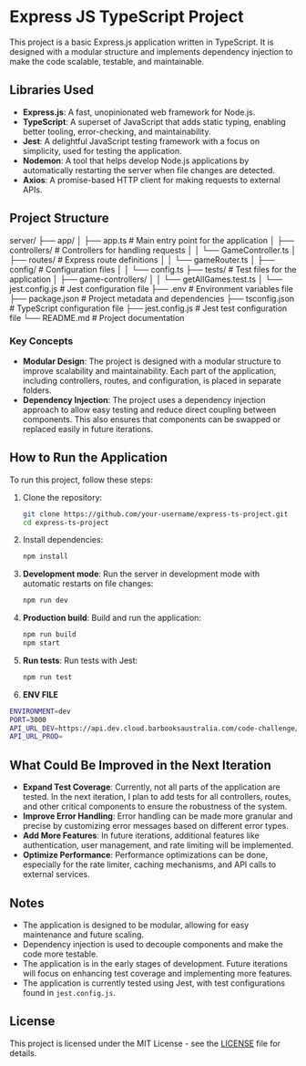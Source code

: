 # Express JS TypeScript Project

This project is a basic Express.js application written in TypeScript. It is designed with a modular structure and implements dependency injection to make the code scalable, testable, and maintainable.

## Libraries Used

- **Express.js**: A fast, unopinionated web framework for Node.js.
- **TypeScript**: A superset of JavaScript that adds static typing, enabling better tooling, error-checking, and maintainability.
- **Jest**: A delightful JavaScript testing framework with a focus on simplicity, used for testing the application.
- **Nodemon**: A tool that helps develop Node.js applications by automatically restarting the server when file changes are detected.
- **Axios**: A promise-based HTTP client for making requests to external APIs.

## Project Structure

server/
├── app/
│   ├── app.ts              # Main entry point for the application
│   ├── controllers/        # Controllers for handling requests
│   │   └── GameController.ts
│   ├── routes/             # Express route definitions
│   │   └── gameRouter.ts
│   ├── config/             # Configuration files
│   │   └── config.ts
├── tests/                  # Test files for the application
│   ├── game-controllers/
│   │   └── getAllGames.test.ts
│   └── jest.config.js      # Jest configuration file
├── .env                    # Environment variables file
├── package.json            # Project metadata and dependencies
├── tsconfig.json           # TypeScript configuration file
├── jest.config.js          # Jest test configuration file
└── README.md               # Project documentation




### Key Concepts

- **Modular Design**: The project is designed with a modular structure to improve scalability and maintainability. Each part of the application, including controllers, routes, and configuration, is placed in separate folders.
- **Dependency Injection**: The project uses a dependency injection approach to allow easy testing and reduce direct coupling between components. This also ensures that components can be swapped or replaced easily in future iterations.

## How to Run the Application

To run this project, follow these steps:

1. Clone the repository:
    ```bash
    git clone https://github.com/your-username/express-ts-project.git
    cd express-ts-project
    ```

2. Install dependencies:
    ```bash
    npm install
    ```

3. **Development mode**: Run the server in development mode with automatic restarts on file changes:
    ```bash
    npm run dev
    ```

4. **Production build**: Build and run the application:
    ```bash
    npm run build
    npm start
    ```

5. **Run tests**: Run tests with Jest:
    ```bash
    npm run test
    ```

6. **ENV FILE** 
```bash
ENVIRONMENT=dev
PORT=3000
API_URL_DEV=https://api.dev.cloud.barbooksaustralia.com/code-challenge/api
API_URL_PROD=
```

## What Could Be Improved in the Next Iteration

- **Expand Test Coverage**: Currently, not all parts of the application are tested. In the next iteration, I plan to add tests for all controllers, routes, and other critical components to ensure the robustness of the system.
- **Improve Error Handling**: Error handling can be made more granular and precise by customizing error messages based on different error types.
- **Add More Features**: In future iterations, additional features like authentication, user management, and rate limiting will be implemented.
- **Optimize Performance**: Performance optimizations can be done, especially for the rate limiter, caching mechanisms, and API calls to external services.

## Notes

- The application is designed to be modular, allowing for easy maintenance and future scaling.
- Dependency injection is used to decouple components and make the code more testable.
- The application is in the early stages of development. Future iterations will focus on enhancing test coverage and implementing more features.
- The application is currently tested using Jest, with test configurations found in `jest.config.js`.

## License

This project is licensed under the MIT License - see the [LICENSE](LICENSE) file for details.
